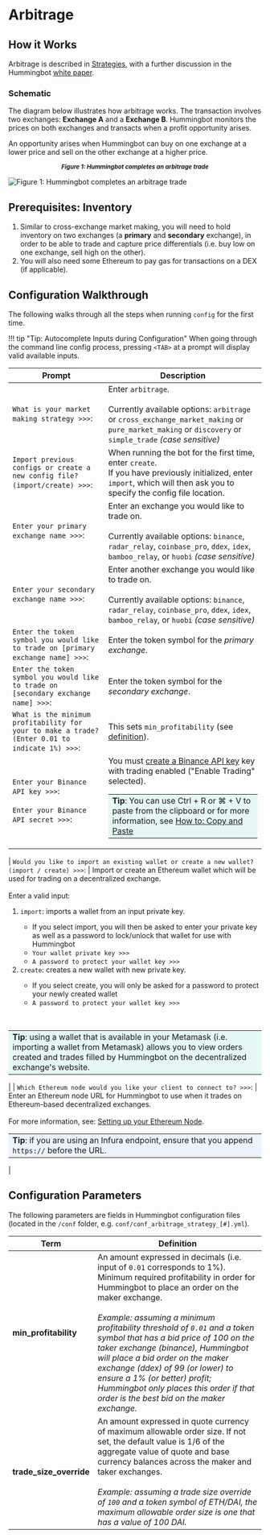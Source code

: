# Arbitrage

## How it Works

Arbitrage is described in [Strategies](/strategies/), with a further discussion in the Hummingbot [white paper](https://hummingbot.io/whitepaper.pdf).

### Schematic

The diagram below illustrates how arbitrage works.  The transaction involves two exchanges: **Exchange A** and a **Exchange B**. Hummingbot monitors the prices on both exchanges and transacts when a profit opportunity arises.

An opportunity arises when Hummingbot can buy on one exchange at a lower price and sell on the other exchange at a higher price.

<small><center>***Figure 1: Hummingbot completes an arbitrage trade***</center></small>

![Figure 1: Hummingbot completes an arbitrage trade](/assets/img/arbitrage.png)

## Prerequisites: Inventory

1. Similar to cross-exchange market making, you will need to hold inventory on two exchanges (a **primary** and **secondary** exchange), in order to be able to trade and capture price differentials (i.e. buy low on one exchange, sell high on the other).
2. You will also need some Ethereum to pay gas for transactions on a DEX (if applicable).

## Configuration Walkthrough

The following walks through all the steps when running `config` for the first time.

!!! tip "Tip: Autocomplete Inputs during Configuration"
    When going through the command line config process, pressing `<TAB>` at a prompt will display valid available inputs.

| Prompt | Description |
|-----|-----|
| `What is your market making strategy >>>`: | Enter `arbitrage`.<br/><br/>Currently available options: `arbitrage` or `cross_exchange_market_making` or `pure_market_making` or `discovery` or `simple_trade` *(case sensitive)* |
| `Import previous configs or create a new config file? (import/create) >>>`: | When running the bot for the first time, enter `create`. <br/>If you have previously initialized, enter `import`, which will then ask you to specify the config file location. |
| `Enter your primary exchange name >>>`: | Enter an exchange you would like to trade on.<br/><br/>Currently available options: `binance`, `radar_relay`, `coinbase_pro`, `ddex`, `idex`, `bamboo_relay`, or `huobi` *(case sensitive)* |
| `Enter your secondary exchange name >>>`: | Enter another exchange you would like to trade on.<br/><br/>Currently available options: `binance`, `radar_relay`, `coinbase_pro`, `ddex`, `idex`, `bamboo_relay`, or `huobi` *(case sensitive)* |
| `Enter the token symbol you would like to trade on [primary exchange name] >>>`: | Enter the token symbol for the *primary exchange*. |
| `Enter the token symbol you would like to trade on [secondary exchange name] >>>`: | Enter the token symbol for the *secondary exchange*. |
| `What is the minimum profitability for your to make a trade? (Enter 0.01 to indicate 1%) >>>`: | This sets `min_profitability` (see [definition](/strategies/arbitrage/#configuration-parameters)). |
| `Enter your Binance API key >>>`:<br/><br/>`Enter your Binance API secret >>>`: | You must [create a Binance API key](https://docs.hummingbot.io/connectors/binance/#creating-binance-api-keys) key with trading enabled ("Enable Trading" selected).<br/><table><tbody><tr><td bgcolor="#e5f8f6">**Tip**: You can use Ctrl + R or ⌘ + V to paste from the clipboard or for more information, see [How to: Copy and Paste](https://docs.hummingbot.io/support/how-to/#how-do-i-copy-and-paste-in-docker-toolbox-windows)</td></tr></tbody></table> |

| `Would you like to import an existing wallet or create a new wallet? (import / create) >>>`: | Import or create an Ethereum wallet which will be used for trading on a decentralized exchange.<br/><br/>Enter a valid input:<ol><li>`import`: imports a wallet from an input private key.</li><ul><li>If you select import, you will then be asked to enter your private key as well as a password to lock/unlock that wallet for use with Hummingbot</li><li>`Your wallet private key >>>`</li><li>`A password to protect your wallet key >>>`</li></ul><li>`create`: creates a new wallet with new private key.</li><ul><li>If you select create, you will only be asked for a password to protect your newly created wallet</li><li>`A password to protect your wallet key >>>`</li></ul></ol><br/><table><tbody><tr><td bgcolor="#e5f8f6">**Tip**: using a wallet that is available in your Metamask (i.e. importing a wallet from Metamask) allows you to view orders created and trades filled by Hummingbot on the decentralized exchange's website.</td></tr></tbody></table> |
| `Which Ethereum node would you like your client to connect to? >>>`: | Enter an Ethereum node URL for Hummingbot to use when it trades on Ethereum-based decentralized exchanges.<br /><br />For more information, see: [Setting up your Ethereum Node](/installation/node/node).<table><tbody><tr><td bgcolor="#ecf3ff">**Tip**: if you are using an Infura endpoint, ensure that you append `https://` before the URL.</td></tr></tbody></table> |

## Configuration Parameters

The following parameters are fields in Hummingbot configuration files (located in the `/conf` folder, e.g. `conf/conf_arbitrage_strategy_[#].yml`).

| Term | Definition |
|------|------------|
| **min_profitability** | An amount expressed in decimals (i.e. input of `0.01` corresponds to 1%).<br/>Minimum required profitability in order for Hummingbot to place an order on the maker exchange. <br/><br/>*Example: assuming a minimum profitability threshold of `0.01` and a token symbol that has a bid price of 100 on the taker exchange (binance), Hummingbot will place a bid order on the maker exchange (ddex) of 99 (or lower) to ensure a 1% (or better) profit; Hummingbot only places this order if that order is the best bid on the maker exchange.*
| **trade_size_override** | An amount expressed in quote currency of maximum allowable order size.  If not set, the default value is 1/6 of the aggregate value of quote and base currency balances across the maker and taker exchanges.<br/><br/>*Example: assuming a trade size override of `100` and a token symbol of ETH/DAI, the maximum allowable order size is one that has a value of 100 DAI.*
